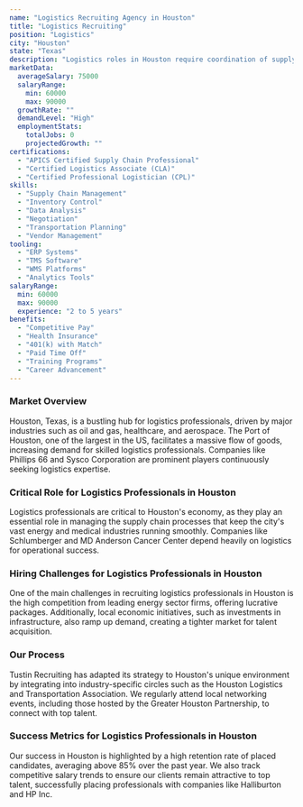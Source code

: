```yaml
---
name: "Logistics Recruiting Agency in Houston"
title: "Logistics Recruiting"
position: "Logistics"
city: "Houston"
state: "Texas"
description: "Logistics roles in Houston require coordination of supply chain operations in a vibrant industrial hub."
marketData:
  averageSalary: 75000
  salaryRange:
    min: 60000
    max: 90000
  growthRate: ""
  demandLevel: "High"
  employmentStats:
    totalJobs: 0
    projectedGrowth: ""
certifications:
  - "APICS Certified Supply Chain Professional"
  - "Certified Logistics Associate (CLA)"
  - "Certified Professional Logistician (CPL)"
skills:
  - "Supply Chain Management"
  - "Inventory Control"
  - "Data Analysis"
  - "Negotiation"
  - "Transportation Planning"
  - "Vendor Management"
tooling:
  - "ERP Systems"
  - "TMS Software"
  - "WMS Platforms"
  - "Analytics Tools"
salaryRange:
  min: 60000
  max: 90000
  experience: "2 to 5 years"
benefits:
  - "Competitive Pay"
  - "Health Insurance"
  - "401(k) with Match"
  - "Paid Time Off"
  - "Training Programs"
  - "Career Advancement"
---
```


### Market Overview
Houston, Texas, is a bustling hub for logistics professionals, driven by major industries such as oil and gas, healthcare, and aerospace. The Port of Houston, one of the largest in the US, facilitates a massive flow of goods, increasing demand for skilled logistics professionals. Companies like Phillips 66 and Sysco Corporation are prominent players continuously seeking logistics expertise.
### Critical Role for Logistics Professionals in Houston
Logistics professionals are critical to Houston's economy, as they play an essential role in managing the supply chain processes that keep the city's vast energy and medical industries running smoothly. Companies like Schlumberger and MD Anderson Cancer Center depend heavily on logistics for operational success.

### Hiring Challenges for Logistics Professionals in Houston
One of the main challenges in recruiting logistics professionals in Houston is the high competition from leading energy sector firms, offering lucrative packages. Additionally, local economic initiatives, such as investments in infrastructure, also ramp up demand, creating a tighter market for talent acquisition.

### Our Process
Tustin Recruiting has adapted its strategy to Houston's unique environment by integrating into industry-specific circles such as the Houston Logistics and Transportation Association. We regularly attend local networking events, including those hosted by the Greater Houston Partnership, to connect with top talent.

### Success Metrics for Logistics Professionals in Houston
Our success in Houston is highlighted by a high retention rate of placed candidates, averaging above 85% over the past year. We also track competitive salary trends to ensure our clients remain attractive to top talent, successfully placing professionals with companies like Halliburton and HP Inc.